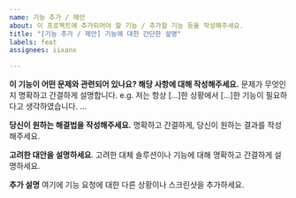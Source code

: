 ```yaml
---
name: 기능 추가 / 제안
about: 이 프로젝트에 추가되어야 할 기능 / 추가할 기능 등을 작성해주세요.
title: "[기능 추가 / 제안] 기능에 대한 간단한 설명"
labels: feat
assignees: iixanx

---
```


**이 기능이 어떤 문제와 관련되어 있나요? 해당 사항에 대해 작성해주세요.**
문제가 무엇인지 명확하고 간결하게 설명합니다. 
e.g. 저는 항상 [...]한 상황에서 [...]한 기능이 필요하다고 생각하였습니다. ...

**당신이 원하는 해결법을 작성해주세요.**
명확하고 간결하게, 당신이 원하는 결과를 작성해주세요.

**고려한 대안을 설명하세요**.
고려한 대체 솔루션이나 기능에 대해 명확하고 간결하게 설명하세요.

**추가 설명**
여기에 기능 요청에 대한 다른 상황이나 스크린샷을 추가하세요.
